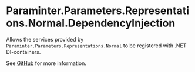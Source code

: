 # Paraminter.Parameters.Representations.Normal.DependencyInjection

Allows the services provided by `Paraminter.Parameters.Representations.Normal` to be registered with .NET DI-containers.

See [GitHub](https://github.com/Paraminter/Paraminter.Parameters.Representations.Normal) for more information.